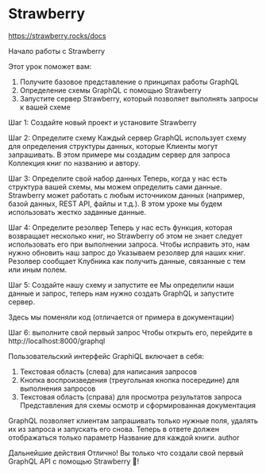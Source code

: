 # Strawberry
https://strawberry.rocks/docs

Начало работы с Strawberry

Этот урок поможет вам:

1. Получите базовое представление о принципах работы GraphQL
2. Определение схемы GraphQL с помощью Strawberry
3. Запустите сервер Strawberry, который позволяет выполнять запросы к вашей схеме

Шаг 1: Создайте новый проект и установите Strawberry

Шаг 2: Определите схему
Каждый сервер GraphQL использует схему для определения структуры данных, которые Клиенты могут запрашивать. 
В этом примере мы создадим сервер для запроса Коллекция книг по названию и автору.

Шаг 3: Определите свой набор данных
Теперь, когда у нас есть структура вашей схемы, мы можем определить сами данные. 
Strawberry может работать с любым источником данных (например, базой данных, REST API, файлы и т.д.). 
В этом уроке мы будем использовать жестко заданные данные.

Шаг 4: Определите резолвер
Теперь у нас есть функция, которая возвращает несколько книг, но Strawberry об этом не знает следует использовать его при выполнении запроса. 
Чтобы исправить это, нам нужно обновить наш запрос до Указываем резолвер для наших книг. 
Резолвер сообщает Клубника как получить данные, связанные с тем или иным полем.

Шаг 5: Создайте нашу схему и запустите ее
Мы определили наши данные и запрос, теперь нам нужно создать GraphQL и запустите сервер.

Здесь мы поменяли код (отличается от примера в документации)

Шаг 6: выполните свой первый запрос
Чтобы открыть его, перейдите в http://localhost:8000/graphql

Пользовательский интерфейс GraphiQL включает в себя:

1. Текстовая область (слева) для написания запросов
2. Кнопка воспроизведения (треугольная кнопка посередине) для выполнения запросов
3. Текстовая область (справа) для просмотра результатов запроса Представления для схемы осмотр и сформированная документация 

GraphQL позволяет клиентам запрашивать только нужные поля, удалять их из запроса и запускать его снова. 
Теперь в ответе должен отображаться только параметр Название для каждой книги. author


Дальнейшие действия
Отлично! Вы только что создали свой первый GraphQL API с помощью Strawberry 🙌!

